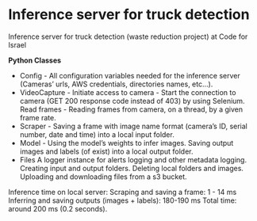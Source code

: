 # Inference server for truck detection 
Inference server for truck detection (waste reduction project) at Code for Israel

**Python Classes**
* Config - All configuration variables needed for the inference server (Cameras’ urls, AWS credentials, directories names, etc...).
* VideoCapture - 
Initiate access to camera - Start the connection to camera (GET 200 response code instead of 403) by using Selenium.
Read frames - Reading frames from camera, on a thread, by a given frame rate.
* Scraper - Saving a frame with image name format (camera’s ID, serial number, date and time) into a local input folder.
* Model - Using the model’s weights to infer images. Saving output images and labels (of exist) into a local output folder.
* Files
A logger instance for alerts logging and other metadata logging.
Creating input and output folders.
Deleting local folders and images.
Uploading and downloading files from a s3 bucket.

Inference time on local server:
Scraping and saving a frame: 1 - 14 ms
Inferring and saving outputs (images + labels): 180-190 ms
Total time: around 200 ms (0.2 seconds).

